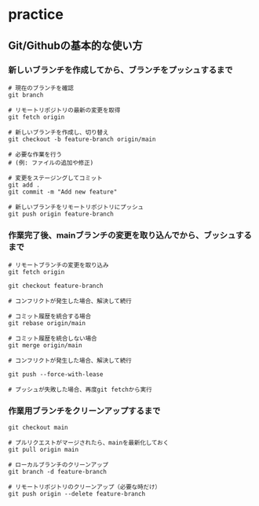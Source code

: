# practice

## Git/Githubの基本的な使い方

### 新しいブランチを作成してから、ブランチをプッシュするまで

```
# 現在のブランチを確認
git branch

# リモートリポジトリの最新の変更を取得
git fetch origin

# 新しいブランチを作成し、切り替え
git checkout -b feature-branch origin/main

# 必要な作業を行う
# (例: ファイルの追加や修正)

# 変更をステージングしてコミット
git add .
git commit -m "Add new feature"

# 新しいブランチをリモートリポジトリにプッシュ
git push origin feature-branch

```

### 作業完了後、mainブランチの変更を取り込んでから、ブッシュするまで

```
# リモートブランチの変更を取り込み
git fetch origin

git checkout feature-branch

# コンフリクトが発生した場合、解決して続行

# コミット履歴を統合する場合
git rebase origin/main

# コミット履歴を統合しない場合
git merge origin/main

# コンフリクトが発生した場合、解決して続行

git push --force-with-lease

# プッシュが失敗した場合、再度git fetchから実行

```

### 作業用ブランチをクリーンアップするまで

```
git checkout main

# プルリクエストがマージされたら、mainを最新化しておく
git pull origin main

# ローカルブランチのクリーンアップ
git branch -d feature-branch

# リモートリポジトリのクリーンアップ（必要な時だけ）
git push origin --delete feature-branch

```
